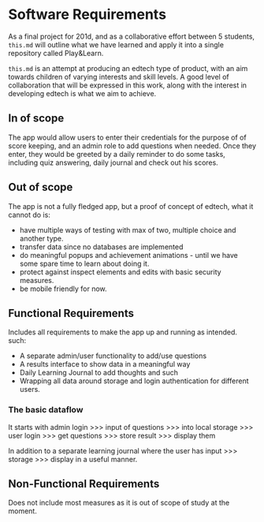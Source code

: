 # Software Requirements

As a final project for 201d, and as a collaborative effort between 5 students, `this.md` will outline what we have learned and apply it into a single repository called Play&Learn.

`this.md` is an attempt at producing an edtech type of product, with an aim towards children of varying interests and skill levels. A good level of collaboration that will be expressed in this work, along with the interest in developing edtech is what we aim to achieve.

## In of scope
The app would allow users to enter their credentials for the purpose of of score keeping, and an admin role to add questions when needed. Once they enter, they would be greeted by a daily reminder to do some tasks, including quiz answering, daily journal and check out his scores.

## Out of scope
The app is not a fully fledged app, but a proof of concept of edtech, what it cannot do is:

- have multiple ways of testing with max of two, multiple choice and another type.
- transfer data since no databases are implemented
- do meaningful popups and achievement animations - until we have some spare time to learn about doing it.
- protect against inspect elements and edits with basic security measures.
- be mobile friendly for now.

## Functional Requirements
Includes all requirements to make the app up and running as intended. such: 

- A separate admin/user functionality to add/use questions 
- A results interface to show data in a meaningful way
- Daily Learning Journal to add thoughts and such
- Wrapping all data around storage and login authentication for different users.

### The basic dataflow 
It starts with admin login >>> input of questions >>> into local storage >>> user login >>> get questions >>> store result >>> display them

In addition to a separate learning journal where the user has input >>> storage >>> display in a useful manner.

## Non-Functional Requirements
Does not include most measures as it is out of scope of study at the moment.
